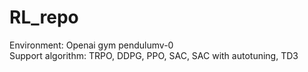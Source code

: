 # RL_repo

Environment: Openai gym pendulumv-0  
Support algorithm: TRPO, DDPG, PPO, SAC, SAC with autotuning, TD3


